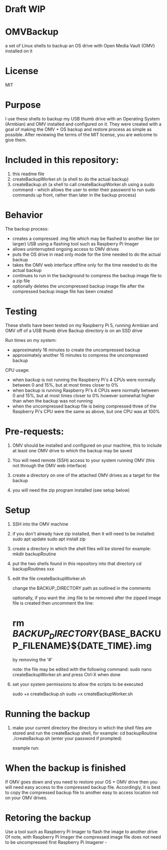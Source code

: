 # Draft WIP

# OMVBackup
a set of Linux shells to backup an OS drive with Open Media Vault (OMV) installed on it

# License
MIT

# Purpose
I use these shells to backup my USB thumb drive with an Operating System (Armbian) and OMV installed and configured on it.
They were created with a goal of making the OMV + OS backup and restore process as simple as possible.
After reviewing the terms of the MIT license, you are welcome to give them.

# Included in this repository:
  1. this readme file
  2. createBackupWorker.sh (a shell to do the actual backup)
  3. createBackup.sh (a shell to call createBackupWorker.sh using a sudo command - which allows the user to enter their password to run sudo commands up front, rather than later in the backup process)  

# Behavior
The backup process: 
- creates a compressed .img file which may be flashed to another like (or larger) USB using a flashing tool such as Raspberry Pi Imager
- allows uninterrupted ongoing access to OMV drives
- puts the OS drive in read only mode for the time needed to do the actual backup
- takes the OMV web interface offline only for the time needed to do the actual backup
- continues to run in the background to compress the backup image file to a zip file
- optionally deletes the uncompressed backup image file after the compressed backup image file has been created

# Testing
These shells have been tested on my Raspberry Pi 5, running Armbian and OMV off of a USB thumb drive
Backup directory is on an SSD drive

Run times on my system:
- approximately 16 minutes to create the uncompressed backup
- approximately another 15 minutes to compress the uncompressed backup
  
CPU usage:
- when backup is not running the Raspberry Pi's 4 CPUs were normally between 0 and 15%, but at most times closer to 0%
- when backup is running Raspberry Pi's 4 CPUs were normally between 0 and 15%, but at most times closer to 0% however somewhat higher than when the backup was not running
- when the uncompressed backup file is being compressed three of the Raspberry Pi's CPU were the same as above, but one CPU was at 100%  

# Pre-requests:
1. OMV should be installed and configured on your machine, this to include at least one OMV drive to which the backup may be saved

2. You will need remote (SSH) access to your system running OMV (this not through the OMV web interface)
  
3. create a directory on one of the attached OMV drives as a target for the backup

4. you will need the zip program installed (see setup below) 

# Setup

1. SSH into the OMV machine

2. if you don't already have zip installed, then it will need to be installed:
   sudo apt update
   sudo apt install zip
   
3. create a directory in which the shell files will be stored for example:
   mkdir backupRoutine

4. put the two shells found in this repository into that directory
   cd backupRoutines
   xxx
      
5. edit the file createBackupWorker.sh

   change the BACKUP_DIRECTORY path as outlined in the comments
     
   optionally, if you want the .img file to be removed after the zipped image file is created then uncomment the line:
   # rm ${BACKUP_DIRECTORY}${BASE_BACKUP_FILENAME}${DATE_TIME}.img
   by removing the '#'

   note: the file may be edited with the following command:
     sudo nano createBackupWorker.sh
     and press Ctrl-X  when done
   
7. set your system permissions to allow the scripts to be executed
   
   sudo +x createBackup.sh
   sudo +x createBackupWorker.sh
   
# Running the backup

1. make your current directory the directory in which the shell files are stored and run the createBackup shell, for example:
   cd backupRoutine
   ./createBackup.sh
   (enter your password if prompted)

   example run:
   
# When the backup is finished

If OMV goes down and you need to restore your OS + OMV drive then you will need easy access to the compressed backup file.
Accordingly, it is best to copy the compressed backup file to another easy to access location not on your OMV drives.

# Retoring the backup

Use a tool such as Raspberry Pi Imager to flash the image to another drive
Of note, with Raspberry Pi Imager the compressed image file does not need to be uncompressed first
Raspberry Pi Imagerer - 

   




